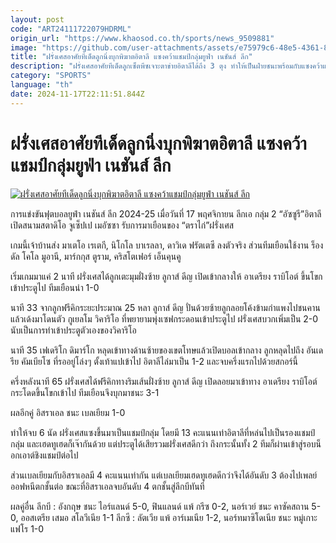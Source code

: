 ```yaml
---
layout: post
code: "ART24111722079HDRML"
origin_url: "https://www.khaosod.co.th/sports/news_9509881"
image: "https://github.com/user-attachments/assets/e75979c6-48e5-4361-8853-084b5932d9d8"
title: "ฝรั่งเศสอาศัยทีเด็ดลูกนิ่งบุกพิฆาตอิตาลี แซงคว้าแชมป์กลุ่มยูฟ่า เนชันส์ ลีก"
description: "ฝรั่งเศสอาศัยทีเด็ดลูกเซ็ตพีซเจาะตาข่ายอิตาลีได้ถึง 3 ตุง ทำให้เป็นฝ่ายชนะพร้อมกับแซงคว้าแชมป์กลุ่มยูฟ่า เนชันส์ ลีก ด้วยประตูได้เสียที่ดีกว่า"
category: "SPORTS"
language: "th"
date: 2024-11-17T22:11:51.844Z
---
```


# ฝรั่งเศสอาศัยทีเด็ดลูกนิ่งบุกพิฆาตอิตาลี แซงคว้าแชมป์กลุ่มยูฟ่า เนชันส์ ลีก

[![ฝรั่งเศสอาศัยทีเด็ดลูกนิ่งบุกพิฆาตอิตาลี แซงคว้าแชมป์กลุ่มยูฟ่า เนชันส์ ลีก](https://www.khaosod.co.th/wpapp/uploads/2024/11/AP24322732598098.jpg "ฝรั่งเศสอาศัยทีเด็ดลูกนิ่งบุกพิฆาตอิตาลี แซงคว้าแชมป์กลุ่มยูฟ่า เนชันส์ ลีก")](https://www.khaosod.co.th/wpapp/uploads/2024/11/AP24322732598098.jpg)

การแข่งขันฟุตบอลยูฟ่า เนชันส์ ลีก 2024-25 เมื่อวันที่ 17 พฤศจิกายน ลีกเอ กลุ่ม 2 “อัซซูรี”อิตาลี เปิดสนามสตาดิโอ จูเซ็ปเป เมอัซซา รับการมาเยือนของ “ตราไก่”ฝรั่งเศส

เกมนี้เจ้าบ้านส่ง มาเตโอ เรเตกี, นิโกโล บาเรลลา, ดาวิเด ฟรัตเตซี ลงตัวจริง ส่วนทีมเยือนใช้งาน ร็องดัล โคโล มูอานี, มาร์กกุส ตูราม, คริสโตเฟอร์ เอ็นคุนคู

เริ่มเกมมาแค่ 2 นาที ฝรั่งเศสได้ลูกเตะมุมฝั่งซ้าย ลูกาส์ ดีญ เปิดเข้ากลางให้ อาเดรียง ราบิโอต์ ขึ้นโขกเข้าประตูไป ทีมเยือนนำ 1-0

นาที 33 จากลูกฟรีคิกระยะประมาณ 25 หลา ลูกาส์ ดีญ ปั่นด้วยซ้ายลูกลอยโค้งข้ามกำแพงไปชนคานแล้วเด้งมาโดนตัว กูเยลโม วิคาริโอ ที่พยายามพุ่งเซฟกระดอนเข้าประตูไป ฝรั่งเศสบวกเพิ่มเป็น 2-0 นับเป็นการทำเข้าประตูตัวเองของวิคาริโอ

นาที 35 เฟเดริโก ดิมาร์โก หลุดเข้าทางด้านซ้ายของเขตโทษแล้วเปิดบอลเข้ากลาง ลูกหลุดไปถึง อันเดรีย คัมเบียโซ ที่รออยู่โล่งๆ ตั้งเท้าแปเข้าไป อิตาลีไล่มาเป็น 1-2 และจบครึ่งแรกไปด้วยสกอร์นี้

ครึ่งหลังนาที 65 ฝรั่งเศสได้ฟรีคิกทางริมเส้นฝั่งซ้าย ลูกาส์ ดีญ เปิดลอยมาเข้าทาง อาเดรียง ราบิโอต์ กระโดดขึ้นโขกเข้าไป ทีมเยือนจึงบุกมาชนะ 3-1

ผลอีกคู่ อิสราเอล ชนะ เบลเยียม 1-0

ทำให้จบ 6 นัด ฝรั่งเศสแซงขึ้นมาเป็นแชมป์กลุ่ม โดยมี 13 คะแนนเท่าอิตาลีที่หล่นไปเป็นรองแชมป์กลุ่ม และเฮดทูเฮดก็เจ๊ากันด้วย แต่ประตูได้เสียรวมฝรั่งเศสดีกว่า ถึงกระนั้นทั้ง 2 ทีมก็ผ่านเข้าสู่รอบน็อกเอาต์ชิงแชมป์ต่อไป

ส่วนเบลเยียมกับอิสราเอลมี 4 คะแนนเท่ากัน แต่เบลเยียมเฮดทูเฮดดีกว่าจึงได้อันดับ 3 ต้องไปเพลย์ออฟหนีตกชั้นต่อ ขณะที่อิสราเอลจบอันดับ 4 ตกชั้นสู่ลีกบีทันที

ผลคู่อื่น ลีกบี : อังกฤษ ชนะ ไอร์แลนด์ 5-0, ฟินแลนด์ แพ้ กรีซ 0-2, นอร์เวย์ ชนะ คาซัคสถาน 5-0, ออสเตรีย เสมอ สโลวีเนีย 1-1 ลีกซี : ลัตเวีย แพ้ อาร์เมเนีย 1-2, นอร์ทมาซิโดเนีย ชนะ หมู่เกาะแฟโร 1-0